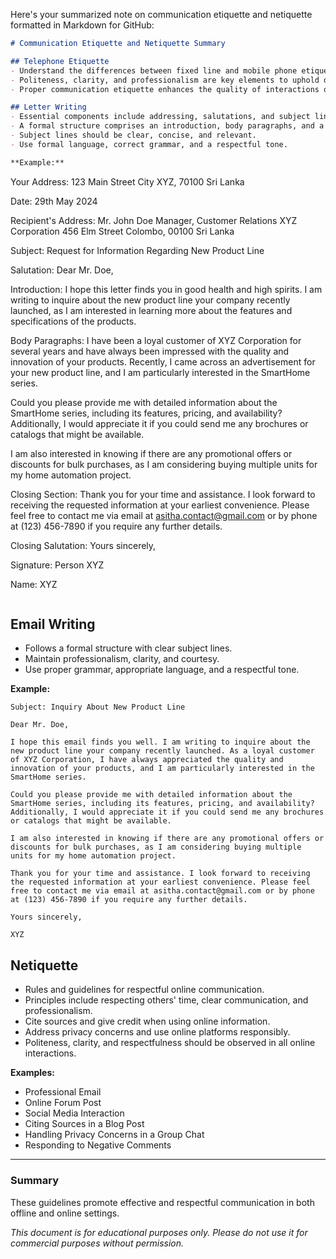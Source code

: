 Here's your summarized note on communication etiquette and netiquette formatted in Markdown for GitHub:

```markdown
# Communication Etiquette and Netiquette Summary

## Telephone Etiquette
- Understand the differences between fixed line and mobile phone etiquette.
- Politeness, clarity, and professionalism are key elements to uphold during phone conversations.
- Proper communication etiquette enhances the quality of interactions over the phone.

## Letter Writing
- Essential components include addressing, salutations, and subject lines.
- A formal structure comprises an introduction, body paragraphs, and a closing section.
- Subject lines should be clear, concise, and relevant.
- Use formal language, correct grammar, and a respectful tone.

**Example:**
```
Your Address:
123 Main Street
City XYZ, 70100
Sri Lanka

Date:
29th May 2024

Recipient's Address:
Mr. John Doe
Manager, Customer Relations
XYZ Corporation
456 Elm Street
Colombo, 00100
Sri Lanka

Subject:
Request for Information Regarding New Product Line

Salutation:
Dear Mr. Doe,

Introduction:
I hope this letter finds you in good health and high spirits. I am writing to inquire about the new product line your company recently launched, as I am interested in learning more about the features and specifications of the products.

Body Paragraphs:
I have been a loyal customer of XYZ Corporation for several years and have always been impressed with the quality and innovation of your products. Recently, I came across an advertisement for your new product line, and I am particularly interested in the SmartHome series.

Could you please provide me with detailed information about the SmartHome series, including its features, pricing, and availability? Additionally, I would appreciate it if you could send me any brochures or catalogs that might be available.

I am also interested in knowing if there are any promotional offers or discounts for bulk purchases, as I am considering buying multiple units for my home automation project.

Closing Section:
Thank you for your time and assistance. I look forward to receiving the requested information at your earliest convenience. Please feel free to contact me via email at asitha.contact@gmail.com or by phone at (123) 456-7890 if you require any further details.

Closing Salutation:
Yours sincerely,

Signature:
Person XYZ

Name:
XYZ
```
```
## Email Writing
- Follows a formal structure with clear subject lines.
- Maintain professionalism, clarity, and courtesy.
- Use proper grammar, appropriate language, and a respectful tone.

**Example:**
```
Subject: Inquiry About New Product Line

Dear Mr. Doe,

I hope this email finds you well. I am writing to inquire about the new product line your company recently launched. As a loyal customer of XYZ Corporation, I have always appreciated the quality and innovation of your products, and I am particularly interested in the SmartHome series.

Could you please provide me with detailed information about the SmartHome series, including its features, pricing, and availability? Additionally, I would appreciate it if you could send me any brochures or catalogs that might be available.

I am also interested in knowing if there are any promotional offers or discounts for bulk purchases, as I am considering buying multiple units for my home automation project.

Thank you for your time and assistance. I look forward to receiving the requested information at your earliest convenience. Please feel free to contact me via email at asitha.contact@gmail.com or by phone at (123) 456-7890 if you require any further details.

Yours sincerely,

XYZ
```

## Netiquette
- Rules and guidelines for respectful online communication.
- Principles include respecting others' time, clear communication, and professionalism.
- Cite sources and give credit when using online information.
- Address privacy concerns and use online platforms responsibly.
- Politeness, clarity, and respectfulness should be observed in all online interactions.

**Examples:**
- Professional Email
- Online Forum Post
- Social Media Interaction
- Citing Sources in a Blog Post
- Handling Privacy Concerns in a Group Chat
- Responding to Negative Comments

---

### Summary

These guidelines promote effective and respectful communication in both offline and online settings.

*This document is for educational purposes only. Please do not use it for commercial purposes without permission.*
```
